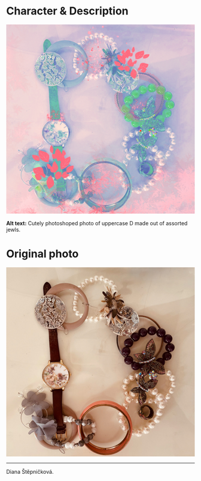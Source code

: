 # Character & Description

![Cutely photoshoped photo of uppercase D made out of assorted jewls.](img/letter-d.jpg)

**Alt text:** Cutely photoshoped photo of uppercase D made out of assorted jewls.




# Original photo

![Photo of uppercase D made out of assorted jewls.](img/original.jpg)

- - -

Diana Štěpničková. 
